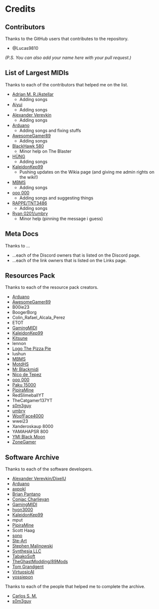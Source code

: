 # Credits

## Contributors

Thanks to the GitHub users that contributes to the repository.

- @Lucas9810

*(P.S. You can also add your name here with your pull request.)*

## List of Largest MIDIs

Thanks to each of the contributors that helped me on the list.

- [Adrian M. R./Astellar][Astellar]
  - Adding songs
- [Aiyui]
  - Adding songs
- [Alexander Verevkin]
  - Adding songs
- [Arduano]
  - Adding songs and fixing stuffs
- [AwesomeGamer89]
  - Adding songs
- [BlackHawk 580]
  - Minor help on The Blaster
- [HÙNG]
  - Adding songs
- [KaleidonKep99]
  - Pushing updates on the Wikia page (and giving me admin rights on the wiki!)
- [MBMS]
  - Adding songs
- [ooo 000]
  - Adding songs and suggesting things
- [RAPPE/TNT3486][RAPPE]
  - Adding songs
- [Ryan 0201/umbry][umbry]
  - Minor help (pinning the message i guess)

## Meta Docs

Thanks to ...

- ...each of the Discord owners that is listed on the Discord page.
- ...each of the link owners that is listed on the Links page.

## Resources Pack

Thanks to each of the resource pack creators.

- [Arduano]
- [AwesomeGamer89]
- B00ie23
- BoogerBorg
- Colin_Rafael_Alcala_Perez
- ETOT
- [GamingMIDI]
- [KaleidonKep99]
- [Kitsune]
- lennon
- [Logo The Pizza Pie]
- lushun
- [MBMS]
- [MotdHS]
- [Mr Blackmidi]
- [Nico de Tepez]
- [ooo 000]
- [Paku 15000]
- [PipiraMine]
- RedSlimeballYT
- TheCatgamer137YT
- [s0m3guy]
- [umbry]
- [WoofFace4000]
- wwei23
- Xanderoskaup 8000
- YAMAHAPSR 800
- [YMI Black Moon]
- [ZoneGamer]

## Software Archive

Thanks to each of the software developers.

- [Alexander Verevkin/DixelU][Alexander Verevkin]
- [Arduano]
- [axpokl]
- [Brian Pantano]
- [Conjac Charlieyan]
- [GamingMIDI]
- [hyon3000]
- [KaleidonKep99]
- mput
- [PipiraMine]
- Scott Haag
- [sono]
- [Ste-Art]
- [Stephen Malinowski]
- [Synthesia LLC]
- [TabakoSoft]
- [TheGhastModding/89Mods][TheGhastModding]
- [Tom Grandgent]
- [VirtuosicAI]
- [yossiepon]

Thanks to each of the people that helped me to complete the archive.

- [Carlos S. M.]
- [s0m3guy]

[Aiyui]: https://www.youtube.com/channel/UC9W1PS8OfzRf6xjStMDGGJQ
[Alexander Verevkin]: https://www.youtube.com/channel/UC7HSNnSeiiryzYVVwlcCqpQ
[Arduano]: https://github.com/arduano
[Astellar]: https://www.youtube.com/channel/UCR3UFpVlp2yMEpUQh90-AiQ
[AwesomeGamer89]: https://www.youtube.com/channel/UCWRAmOLWt4CSC8rx2ZmP_0w
[axpokl]: https://github.com/axpokl
[BlackHawk 580]: https://www.youtube.com/channel/UCkdCroR9ByW-RfSrpWq5GpQ
[Brian Pantano]: https://github.com/brian-pantano
[Carlos S. M.]: https://www.youtube.com/user/CarlosMontjoy
[Conjac Charlieyan]: https://www.youtube.com/channel/UCOxaPMlksMwhWuNU5DueI6w
[GamingMIDI]: https://www.youtube.com/channel/UCRtWRYEQdl7WAqpQSAwpUdQ
[HÙNG]: https://www.youtube.com/channel/UCpZR613bLhWlKcfnTnsP4sg
[hyon3000]: https://github.com/hyon3000
[KaleidonKep99]: http://kaleidonkep99.it/
[Kitsune]: https://www.youtube.com/channel/UCJxA_wgmtCnXYdaN0eXJEiA
[Logo The Pizza Pie]: https://www.youtube.com/channel/UC9RWBfjFEXAnuU8Qo-ZEzwA
[MBMS]: https://www.youtube.com/channel/UCebBBBCMokhPzdIrbGnfamA
[MotdHS]: https://www.youtube.com/channel/UCK8lxVxfEUwvU7QA9DxCwbQ
[Mr Blackmidi]: https://www.youtube.com/channel/UCwQENY_WSJy_TycwMaVvgPA
[Nico de Tepez]: https://www.youtube.com/channel/UCw5rtBnre-p0OpZ9--Uf1vA
[ooo 000]: https://www.youtube.com/channel/UCj5aJdbTvtt3xcJwHoRvHMQ
[Paku 15000]: https://www.youtube.com/channel/UCdRCoKxppXpkOswRQT0gB3g
[PipiraMine]: https://pipiraworld.web.fc2.com/
[RAPPE]: https://www.youtube.com/user/TNT3486
[s0m3guy]: https://www.youtube.com/channel/UCrKBQFk92xGQwbHbiB6dvQg
[sono]: https://sono.9net.org/
[Ste-Art]: https://www.youtube.com/channel/UCKoxps5l9nJYjLrVBJstO1A
[Stephen Malinowski]: http://www.stephenmalinowski.com/
[Synthesia LLC]: https://synthesiagame.com/
[TabakoSoft]: http://takabosoft.com/
[TheGhastModding]: https://www.youtube.com/channel/UCB8EPwooLFYoApIaXK3jpRg
[Tom Grandgent]: http://www.grandgent.com/tom/
[umbry]: https://www.youtube.com/user/RyanVideoChannel
[VirtuosicAI]: https://github.com/VirtuosicAI
[WoofFace4000]: https://www.youtube.com/channel/UCjJLFiZBAAVgfwaBQeM33Kw
[YMI Black Moon]: https://www.youtube.com/channel/UCWV7v8TH1W3Swld8GgxLNXg
[yossiepon]: https://osdn.net/users/yoshy/
[ZoneGamer]: https://www.youtube.com/channel/UC88ehQR5tu4y_ili7-jlkEA
